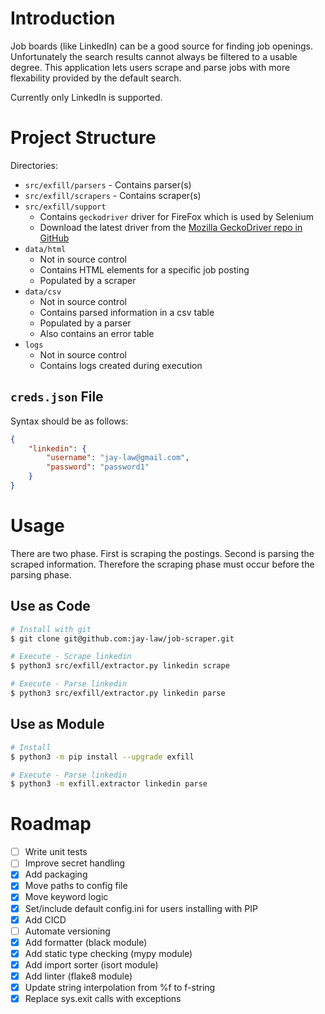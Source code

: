 # Introduction

Job boards (like LinkedIn) can be a good source for finding job openings.  Unfortunately the search results cannot always be filtered to a usable degree.  This application lets users scrape and parse jobs with more flexability provided by the default search.

Currently only LinkedIn is supported.

# Project Structure

Directories:
- `src/exfill/parsers` - Contains parser(s)
- `src/exfill/scrapers` - Contains scraper(s)
- `src/exfill/support` 
    - Contains `geckodriver` driver for FireFox which is used by Selenium
    - Download the latest driver from the [Mozilla GeckoDriver repo in GitHub](https://github.com/mozilla/geckodriver)
- `data/html` 
    - Not in source control
    - Contains HTML elements for a specific job posting
    - Populated by a scraper
- `data/csv` 
    - Not in source control
    - Contains parsed information in a csv table
    - Populated by a parser
    - Also contains an error table
- `logs` 
    - Not in source control
    - Contains logs created during execution

## `creds.json` File

Syntax should be as follows:

```json
{
    "linkedin": {
        "username": "jay-law@gmail.com",
        "password": "password1"
    }
}
```

# Usage

There are two phase.  First is scraping the postings.  Second is parsing the scraped information.  Therefore the scraping phase must occur before the parsing phase.

## Use as Code

```bash
# Install with git
$ git clone git@github.com:jay-law/job-scraper.git

# Execute - Scrape linkedin
$ python3 src/exfill/extractor.py linkedin scrape

# Execute - Parse linkedin
$ python3 src/exfill/extractor.py linkedin parse
```

## Use as Module

```bash
# Install
$ python3 -m pip install --upgrade exfill

# Execute - Parse linkedin
$ python3 -m exfill.extractor linkedin parse
```

# Roadmap

* [ ] Write unit tests
* [ ] Improve secret handling
* [x] Add packaging
* [x] Move paths to config file
* [x] Move keyword logic
* [x] Set/include default config.ini for users installing with PIP
* [x] Add CICD
* [ ] Automate versioning
* [x] Add formatter (black module)
* [x] Add static type checking (mypy module)
* [x] Add import sorter (isort module)
* [x] Add linter (flake8 module)
* [x] Update string interpolation from %f to f-string
* [x] Replace sys.exit calls with exceptions